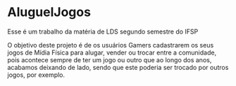 # AluguelJogos
Esse é um trabalho da matéria de LDS segundo semestre do IFSP


O objetivo deste projeto é de os usuários Gamers cadastrarem os seus jogos de Mídia Física para alugar, vender ou trocar entre a comunidade, pois acontece sempre de ter um jogo ou outro que ao longo dos anos, acabamos deixando de lado, sendo que este poderia ser trocado por outros jogos, por exemplo.
